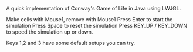 A quick implementation of Conway's Game of Life in Java using LWJGL.

Make cells with Mouse1, remove with Mouse1
Press Enter to start the simulation
Press Space to reset the simulation
Press KEY_UP / KEY_DOWN to speed the simulation up or down.

Keys 1,2 and 3 have some default setups you can try.
